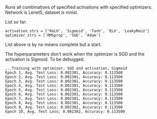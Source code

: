 Runs all combinations of specified activations with specified optimizers.
Network is Lenet5, dataset is mnist.

List so far:

```
activation_strs = ['ReLU', 'Sigmoid', 'Tanh', 'ELU', 'LeakyReLU']
optimizer_strs = ['RMSprop', 'SGD', 'Adam']
```

List above is by no means complete but a start.

The hyperparameters don't work when the optimizer is SGD and the activation is Sigmoid. To be debugged.


```
...Training with optimizer, SGD and activation, Sigmoid
Epoch 1, Avg. Test Loss: 0.002301, Accuracy: 0.113500
Epoch 2, Avg. Test Loss: 0.002301, Accuracy: 0.113500
Epoch 3, Avg. Test Loss: 0.002301, Accuracy: 0.113500
Epoch 4, Avg. Test Loss: 0.002301, Accuracy: 0.113500
Epoch 5, Avg. Test Loss: 0.002301, Accuracy: 0.113500
Epoch 6, Avg. Test Loss: 0.002301, Accuracy: 0.113500
Epoch 7, Avg. Test Loss: 0.002301, Accuracy: 0.113500
Epoch 8, Avg. Test Loss: 0.002301, Accuracy: 0.113500
Epoch 9, Avg. Test Loss: 0.002302, Accuracy: 0.113500
Epoch 10, Avg. Test Loss: 0.002302, Accuracy: 0.113500
  ```



